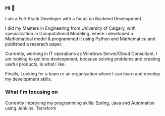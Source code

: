 ### Hi 👋

 I am a Full-Stack Developer with a focus on Backend Development.

I did my Masters in Engineering from University of Calgary, with specialization in Computational Modeling, where i developed a Mathematical model & programmed it using Python and Mathematica and published a reserach paper.

Currently, working in IT operations as Windows Server/Cloud Consultant. I am looking to get into devleopment, because solving problems and creating useful products, is what i like.

Finally, Looking for a team or an organization where I can learn and develop my development skills.

### What I'm focusing on

Currently improving my programming skills: Spring, Java and Automation using Jenkins, Terraform
